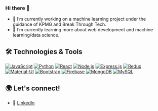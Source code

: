 ### Hi there 👋

- 🔭 I’m currently working on a machine learning project under the guidance of KPMG and Break Through Tech.
- 🌱 I’m currently learning more about web development and machine learning/data science. 
<!--
**XChen601/XChen601** is a ✨ _special_ ✨ repository because its `README.md` (this file) appears on your GitHub profile.

Here are some ideas to get you started:

- 🔭 I’m currently working on ...
- 🌱 I’m currently learning ...
- 👯 I’m looking to collaborate on ...
- 🤔 I’m looking for help with ...
- 💬 Ask me about ...
- 📫 How to reach me: ...
- 😄 Pronouns: ...
- ⚡ Fun fact: ...
-->

## 🛠️ Technologies & Tools

[![JavaScript](https://img.shields.io/badge/-JavaScript-F7DF1E?style=flat&logo=javascript&logoColor=black)](#) 
[![Python](https://img.shields.io/badge/-Python-3776AB?style=flat&logo=python&logoColor=white)](#) 
[![React](https://img.shields.io/badge/-React-61DAFB?style=flat&logo=react&logoColor=black)](#) 
[![Node.js](https://img.shields.io/badge/-Node.js-339933?style=flat&logo=node.js&logoColor=white)](#) 
[![Express.js](https://img.shields.io/badge/-Express.js-000000?style=flat&logo=express&logoColor=white)](#) 
[![Redux](https://img.shields.io/badge/-Redux-764ABC?style=flat&logo=redux&logoColor=white)](#) 
[![Material-UI](https://img.shields.io/badge/-Material_UI-0081CB?style=flat&logo=material-ui&logoColor=white)](#) 
[![Bootstrap](https://img.shields.io/badge/-Bootstrap-7952B3?style=flat&logo=bootstrap&logoColor=white)](#) 
[![Firebase](https://img.shields.io/badge/-Firebase-FFCA28?style=flat&logo=firebase&logoColor=black)](#) 
[![MongoDB](https://img.shields.io/badge/-MongoDB-47A248?style=flat&logo=mongodb&logoColor=white)](#) 
[![MySQL](https://img.shields.io/badge/-MySQL-4479A1?style=flat&logo=mysql&logoColor=white)](#)

## 🌍 Let's connect!
- 🏢 [LinkedIn](https://www.linkedin.com/in/xchen601/)


